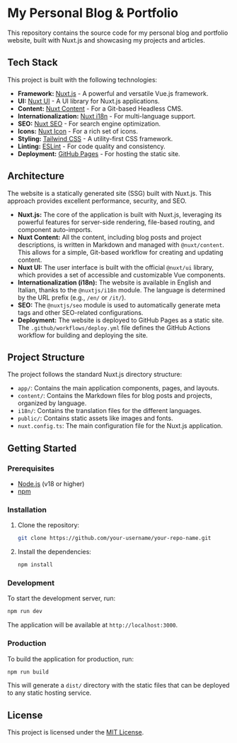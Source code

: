 # My Personal Blog & Portfolio

This repository contains the source code for my personal blog and portfolio website, built with Nuxt.js and showcasing my projects and articles.

## Tech Stack

This project is built with the following technologies:

*   **Framework:** [Nuxt.js](https://nuxt.com/) - A powerful and versatile Vue.js framework.
*   **UI:** [Nuxt UI](https://ui.nuxt.com/) - A UI library for Nuxt.js applications.
*   **Content:** [Nuxt Content](https://content.nuxt.com/) - For a Git-based Headless CMS.
*   **Internationalization:** [Nuxt i18n](https://i18n.nuxtjs.org/) - For multi-language support.
*   **SEO:** [Nuxt SEO](https://nuxt.com/modules/seo) - For search engine optimization.
*   **Icons:** [Nuxt Icon](https://nuxt.com/modules/icon) - For a rich set of icons.
*   **Styling:** [Tailwind CSS](https://tailwindcss.com/) - A utility-first CSS framework.
*   **Linting:** [ESLint](https://eslint.org/) - For code quality and consistency.
*   **Deployment:** [GitHub Pages](https://pages.github.com/) - For hosting the static site.

## Architecture

The website is a statically generated site (SSG) built with Nuxt.js. This approach provides excellent performance, security, and SEO.

*   **Nuxt.js:** The core of the application is built with Nuxt.js, leveraging its powerful features for server-side rendering, file-based routing, and component auto-imports.
*   **Nuxt Content:** All the content, including blog posts and project descriptions, is written in Markdown and managed with `@nuxt/content`. This allows for a simple, Git-based workflow for creating and updating content.
*   **Nuxt UI:** The user interface is built with the official `@nuxt/ui` library, which provides a set of accessible and customizable Vue components.
*   **Internationalization (i18n):** The website is available in English and Italian, thanks to the `@nuxtjs/i18n` module. The language is determined by the URL prefix (e.g., `/en/` or `/it/`).
*   **SEO:** The `@nuxtjs/seo` module is used to automatically generate meta tags and other SEO-related configurations.
*   **Deployment:** The website is deployed to GitHub Pages as a static site. The `.github/workflows/deploy.yml` file defines the GitHub Actions workflow for building and deploying the site.

## Project Structure

The project follows the standard Nuxt.js directory structure:

*   `app/`: Contains the main application components, pages, and layouts.
*   `content/`: Contains the Markdown files for blog posts and projects, organized by language.
*   `i18n/`: Contains the translation files for the different languages.
*   `public/`: Contains static assets like images and fonts.
*   `nuxt.config.ts`: The main configuration file for the Nuxt.js application.

## Getting Started

### Prerequisites

*   [Node.js](https://nodejs.org/en/) (v18 or higher)
*   [npm](https://www.npmjs.com/)

### Installation

1.  Clone the repository:
    ```bash
    git clone https://github.com/your-username/your-repo-name.git
    ```
2.  Install the dependencies:
    ```bash
    npm install
    ```

### Development

To start the development server, run:

```bash
npm run dev
```

The application will be available at `http://localhost:3000`.

### Production

To build the application for production, run:

```bash
npm run build
```

This will generate a `dist/` directory with the static files that can be deployed to any static hosting service.

## License

This project is licensed under the [MIT License](LICENSE).